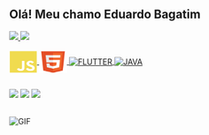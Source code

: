 ## Olá! Meu chamo Eduardo Bagatim
<div>
  <a href="https://github.com/eduardobagatim">
  <img height="180em" src="https://github-readme-stats.vercel.app/api?username=eduardobagatim&show_icons=true&theme=blueberry&include_all_commits=true&count_private=true"/>
  <img height="180em" src="https://github-readme-stats.vercel.app/api/top-langs/?username=eduardobagatim&layout=compact&langs_count=7&theme=blueberry"/>
</div>
  
  <div style="display: inline_block"><br>
  <img align="center" alt="JAVASCRIPT" height="40" width="50" src="https://raw.githubusercontent.com/devicons/devicon/master/icons/javascript/javascript-plain.svg">
  <img align="center" alt="HTML" height="40" width="50" src="https://raw.githubusercontent.com/devicons/devicon/master/icons/html5/html5-original.svg">
  <img align="center" alt="FLUTTER" height="40" width="50" src="https://cdn.jsdelivr.net/gh/devicons/devicon/icons/dart/dart-plain.svg">
  <img align="center" alt="JAVA" height="40" width="50" src="https://cdn.jsdelivr.net/gh/devicons/devicon/icons/java/java-original.svg">
</div> 
  
  ##
  
  <div>
   <a href="https://www.instagram.com/edubagatim/" target="_blank"><img src="https://img.shields.io/badge/-Instagram-%23E4405F?style=for-the-badge&logo=instagram&logoColor=white" target="_blank"></a>
   <a href = "https://www.facebook.com/edubagatim/"><img src="https://img.shields.io/badge/Facebook-1877F2?style=for-the-badge&logo=facebook&logoColor=white" target="_blank"></a>
   <a href="https://www.linkedin.com/in/eduardo-bagatim-73a2751bb/" target="_blank"><img src="https://img.shields.io/badge/-LinkedIn-%230077B5?style=for-the-badge&logo=linkedin&logoColor=white" target="_blank"></a> 
      </div>
  
  ##
  
  <div>
      <img align="center" alt="GIF" height="130" width="140" src="https://media.discordapp.net/attachments/712410544858202188/877686930144387102/unnamed.gif">
    </div>
